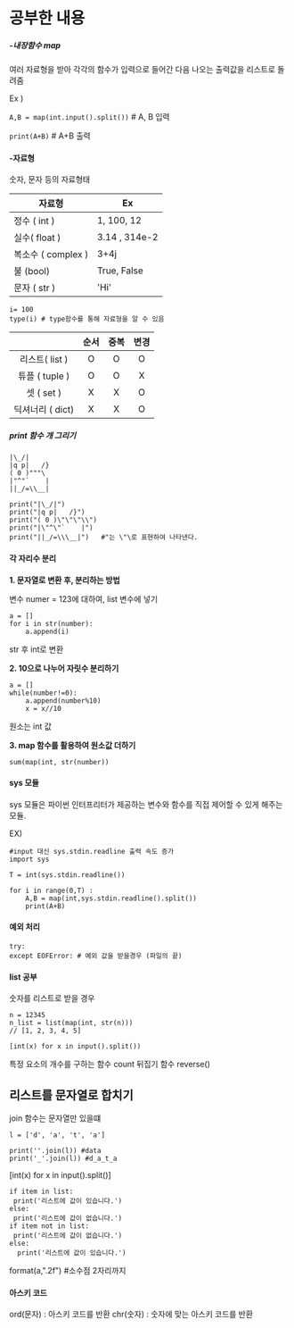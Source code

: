 # **공부한 내용**

##### -내장함수 map 

여러 자료형을 받아 각각의 함수가 입력으로 들어간 다음 나오는 출력값을 리스트로 돌려줌 

Ex )

 `A,B = map(int.input().split())` # A, B 입력

 `print(A+B)` # A+B 출력
 


#### -자료형

숫자, 문자 등의 자료형태

| 자료형             | Ex            |
| ------------------ | ------------- |
| 정수 ( int )       | 1, 100, 12    |
| 실수( float )      | 3.14 , 314e-2 |
| 복소수 ( complex ) | 3+4j          |
| 불 (bool)          | True, False   |
| 문자 ( str )       | 'Hi'          |

```
i= 100
type(i) # type함수를 통해 자료형을 알 수 있음
```



|                  | 순서 | 중복 | 변경 |
| :--------------: | :--: | :--: | :--: |
|  리스트( list )  |  O   |  O   |  O   |
|  튜플 ( tuple )  |  O   |  O   |  X   |
|    셋 ( set )    |  X   |  X   |  O   |
| 딕셔너리 ( dict) |  X   |  X   |  O   |

##### print  함수  개 그리기

```
|\_/|
|q p|   /}
( 0 )"""\
|"^"`    |
||_/=\\__|
```

```
print("|\_/|")
print("|q p|   /}")
print("( 0 )\"\"\"\\")
print("|\"^\"`    |")
print("||_/=\\\__|")   #"는 \"\로 표현하여 나타낸다.
```

#### 각 자리수 분리

**1. 문자열로 변환 후, 분리하는 방법**

변수 numer = 123에 대하여, list 변수에 넣기

```
a = []
for i in str(number):
    a.append(i)
```

str 후 int로 변환

**2. 10으로 나누어 자릿수 분리하기**

```
a = []
while(number!=0):
    a.append(number%10)
    x = x//10
```

원소는 int 값

**3. map 함수를 활용하여 원소값 더하기**
```
sum(map(int, str(number))
```

#### sys 모듈

sys 모듈은 파이썬 인터프리터가 제공하는 변수와 함수를 직접 제어할 수 있게 해주는 모듈.

EX)

```
#input 대신 sys.stdin.readline 출력 속도 증가
import sys

T = int(sys.stdin.readline())

for i in range(0,T) :
    A,B = map(int,sys.stdin.readline().split())
    print(A+B)
```


#### 예외 처리

```
try:
except EOFError: # 예외 값을 받을경우 (파일의 끝)
```

#### list 공부
숫자를 리스트로 받을 경우
```
n = 12345
n_list = list(map(int, str(n)))
// [1, 2, 3, 4, 5]

[int(x) for x in input().split())
```
특정 요소의 개수를 구하는 함수 count
뒤집기 함수 reverse()

## 리스트를 문자열로 합치기
join 함수는 문자열만 있을떄
```
l = ['d', 'a', 't', 'a']

print(''.join(l)) #data
print('_'.join(l)) #d_a_t_a
```

[int(x) for x in input().split()]
```
if item in list: 
 print('리스트에 값이 있습니다.') 
else: 
 print('리스트에 값이 없습니다.')
if item not in list: 
 print('리스트에 값이 없습니다.') 
else: 
  print('리스트에 값이 있습니다.')
```

format(a,".2f") #소수점 2자리까지 


#### 아스키 코드
ord(문자) : 아스키 코드를 반환
chr(숫자) : 숫자에 맞는 아스키 코드를 반환
